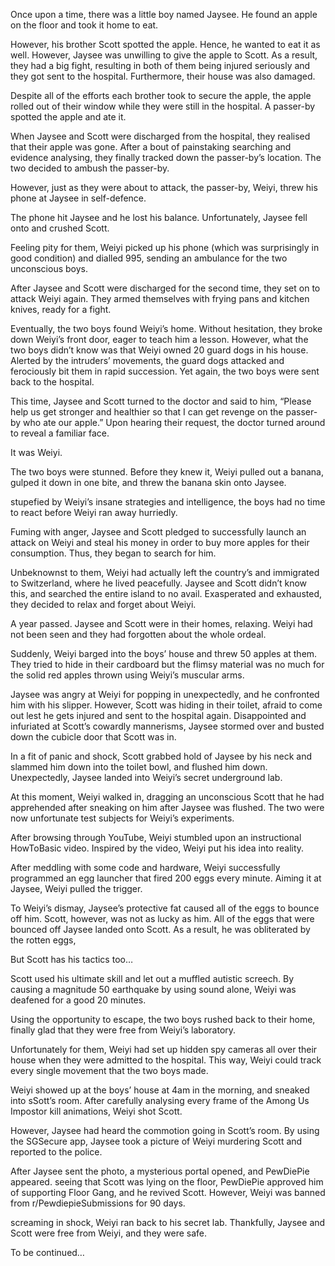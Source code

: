 Once upon a time, there was a little boy named Jaysee. He found an apple on the floor and took it home to eat. <br>

However, his brother Scott spotted the apple. Hence, he wanted to eat it as well. However, Jaysee was unwilling to give the apple to Scott. As a result, they had a big fight, resulting in both of them being injured seriously and they got sent to the hospital. Furthermore, their house was also damaged. <br>

Despite all of the efforts each brother took to secure the apple, the apple rolled out of their window while they were still in the hospital. A passer-by spotted the apple and ate it. <br>

When Jaysee and Scott were discharged from the hospital, they realised that their apple was gone. After a bout of painstaking searching and evidence analysing, they finally tracked down the passer-by’s location. The two decided to ambush the passer-by. <br>

However, just as they were about to attack, the passer-by, Weiyi, threw his phone at Jaysee in self-defence. <br>

The phone hit Jaysee and he lost his balance. Unfortunately, Jaysee fell onto and crushed Scott. <br>

Feeling pity for them, Weiyi picked up his phone (which was surprisingly in good condition) and dialled 995, sending an ambulance for the two unconscious boys.  <br>

After Jaysee and Scott were discharged for the second time, they set on to attack Weiyi again. They armed themselves with frying pans and kitchen knives, ready for a fight. <br>

Eventually, the two boys found Weiyi’s home. Without hesitation, they broke down Weiyi’s front door, eager to teach him a lesson. However, what the two boys didn’t know was that Weiyi owned 20 guard dogs in his house. Alerted by the intruders’ movements, the guard dogs attacked and ferociously bit them in rapid succession. Yet again, the two boys were sent back to the hospital. <br>

This time, Jaysee and Scott turned to the doctor and said to him, “Please help us get stronger and healthier so that I can get revenge on the passer-by who ate our apple.” Upon hearing their request, the doctor turned around to reveal a familiar face. <br>

It was Weiyi. <br>

The two boys were stunned. Before they knew it, Weiyi pulled out a banana, gulped it down in one bite, and threw the banana skin onto Jaysee. <br>

stupefied by Weiyi’s insane strategies and intelligence, the boys had no time to react before Weiyi ran away hurriedly. <br>

Fuming with anger, Jaysee and Scott pledged to successfully launch an attack on Weiyi and steal his money in order to buy more apples for their consumption. Thus, they began to search for him. <br>

Unbeknownst to them, Weiyi had actually left the country’s and immigrated to Switzerland, where he lived peacefully. Jaysee and Scott didn’t know this, and searched the entire island to no avail. Exasperated and exhausted, they decided to relax and forget about Weiyi. <br>

A year passed. Jaysee and Scott were in their homes, relaxing. Weiyi had not been seen and they had forgotten about the whole ordeal. <br>

Suddenly, Weiyi barged into the boys’ house and threw 50 apples at them. They tried to hide in their cardboard but the flimsy material was no much for the solid red apples thrown using Weiyi’s muscular arms. <br>

Jaysee was angry at Weiyi for popping in unexpectedly, and he confronted him with his slipper. However, Scott was hiding in their toilet, afraid to come out lest he gets injured and sent to the hospital again. Disappointed and infuriated at Scott’s cowardly mannerisms, Jaysee stormed over and busted down the cubicle door that Scott was in. <br>

In a fit of panic and shock, Scott grabbed hold of Jaysee by his neck and slammed him down into the toilet bowl, and flushed him down. Unexpectedly, Jaysee landed into Weiyi’s secret underground lab. <br>

At this moment, Weiyi walked in, dragging an unconscious Scott that he had apprehended after sneaking on him after Jaysee was flushed. The two were now unfortunate test subjects for Weiyi’s experiments. <br>

After browsing through YouTube, Weiyi stumbled upon an instructional HowToBasic video. Inspired by the video, Weiyi put his idea into reality. <br>

After meddling with some code and hardware, Weiyi successfully programmed an egg launcher that fired 200 eggs every minute. Aiming it at Jaysee, Weiyi pulled the trigger. <br>

To Weiyi’s dismay, Jaysee’s protective fat caused all of the eggs to bounce off him. Scott, however, was not as lucky as him. All of the eggs that were bounced off Jaysee landed onto Scott. As a result, he was obliterated by the rotten eggs, <br>

But Scott has his tactics too… <br>

Scott used his ultimate skill and let out a muffled autistic screech. By causing a magnitude 50 earthquake by using sound alone, Weiyi was deafened for a good 20 minutes. <br>

Using the opportunity to escape, the two boys rushed back to their home, finally glad that they were free from Weiyi’s laboratory. <br>

Unfortunately for them, Weiyi had set up hidden spy cameras all over their house when they were admitted to the hospital. This way, Weiyi could track every single movement that the two boys made. <br>

Weiyi showed up at the boys’ house at 4am in the morning, and sneaked into sSott’s room. After carefully analysing every frame of the Among Us Impostor kill animations, Weiyi shot Scott. <br>

However, Jaysee had heard the commotion going in Scott’s room. By using the SGSecure app, Jaysee took a picture of Weiyi murdering Scott and reported to the police. <br>

After Jaysee sent the photo, a mysterious portal opened, and PewDiePie appeared. seeing that Scott was lying on the floor, PewDiePie approved him of supporting Floor Gang, and he revived Scott. However, Weiyi was banned from r/PewdiepieSubmissions for 90 days. <br>

screaming in shock, Weiyi ran back to his secret lab. Thankfully, Jaysee and Scott were free from Weiyi, and they were safe. <br>

To be continued…
